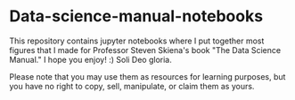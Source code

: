 # Data-science-manual-notebooks
This repository contains jupyter notebooks where I put together most figures that 
I made for Professor Steven Skiena's book "The Data Science Manual."
I hope you enjoy! :)
Soli Deo gloria.

Please note that you may use them as resources for learning purposes, 
but you have no right to copy, sell, manipulate, or claim them as yours.
